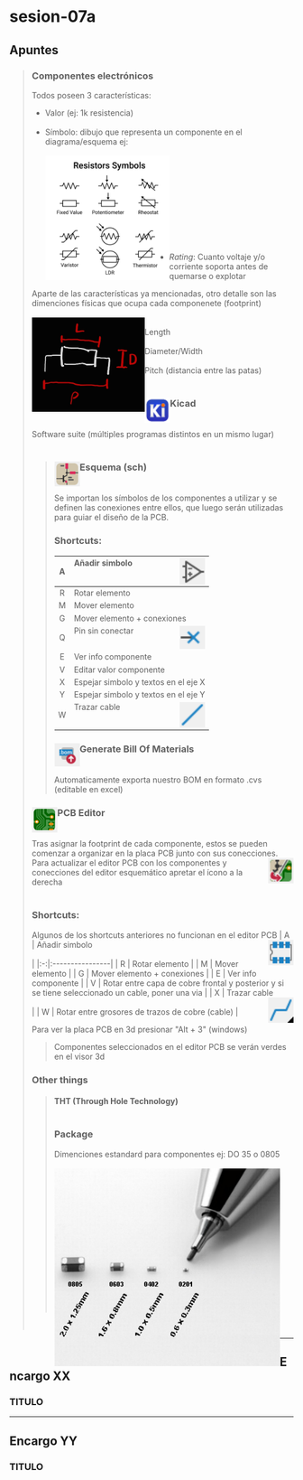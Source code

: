 # sesion-07a

## Apuntes
>
> ### Componentes electrónicos
> Todos poseen 3 características: <br/>
> * Valor (ej: 1k resistencia) <br/><br/>
> * Símbolo: dibujo que representa un componente en el diagrama/esquema ej: <br/><br/> <img align="left" src="./files/resistorSymbols.jpg" width=220> <br/><br/><br/><br/><br/><br/><br/><br/><br/><br/>
> * *Rating*: Cuanto voltaje y/o corriente soporta antes de quemarse o explotar <br/>
>
> Aparte de las características ya mencionadas, otro detalle son las dimenciones físicas que ocupa cada componenete (footprint) <br/><br/>
> <img align="left" src="./files/footprint.jpg" width=200> <br/> Length <br/><br/> Diameter/Width <br/><br/> Pitch (distancia entre las patas) <br/><br/>
>
> ### Kicad <img align="left" src="./files/kicadLogo.png" width=45> <br/><br/>
> Software suite (múltiples programas distintos en un mismo lugar) <br/><br/>
>> ### Esquema (sch) <img align="left" src="./files/sch.png" width=45> <br/><br/>
>> Se importan los símbolos de los componentes a utilizar y se definen las conexiones entre ellos, que luego serán utilizadas para guiar el diseño de la PCB. <br/>
>> ### Shortcuts: <br/>
>> | A |  Añadir simbolo <img align="right" src="./files/A.png" width=45> <br/><br/> |
>> |:-:|:----------------|
>> | R | Rotar elemento |
>> | M | Mover elemento |
>> | G | Mover elemento + conexiones |
>> | Q | Pin sin conectar <img align="right" src="./files/Q.png" width=45> <br/><br/>|
>> | E | Ver info componente |
>> | V | Editar valor componente |
>> | X | Espejar simbolo y textos en el eje X |
>> | Y | Espejar simbolo y textos en el eje Y |
>> | W | Trazar cable <img align="right" src="./files/W.png" width=45> <br/><br/>|
>> 
>> ### Generate Bill Of Materials <img align="left" src="./files/BOM.png" width=45> <br/><br/>
>> Automaticamente exporta nuestro BOM en formato .cvs (editable en excel) <br/>
>
> ### PCB Editor <img align="left" src="./files/pcb.png" width=45> <br/><br/>
> Tras asignar la footprint de cada componente, estos se pueden comenzar a organizar en la placa PCB junto con sus conecciones. <img align="right" src="./files/pcb_sch.png" width=45> <br/> Para actualizar el editor PCB con los componentes y conecciones del editor esquemático apretar el ícono a la derecha <br/><br/>
> ### Shortcuts: <br/>
> Algunos de los shortcuts anteriores no funcionan en el editor PCB
> | A |  Añadir simbolo <img align="right" src="./files/A2.png" width=45> <br/><br/> |
> |:-:|:----------------|
> | R | Rotar elemento |
> | M | Mover elemento |
> | G | Mover elemento + conexiones |
> | E | Ver info componente |
> | V | Rotar entre capa de cobre frontal y posterior y si se tiene seleccionado un cable, poner una via |
> | X | Trazar cable <img align="right" src="./files/X.png" width=45> <br/><br/>|
> | W | Rotar entre grosores de trazos de cobre (cable) |
>
> Para ver la placa PCB en 3d presionar "Alt + 3" (windows) <br/>
>> Componentes seleccionados en el editor PCB se verán verdes en el visor 3d <br/>
>
> ### Other things
>
>> #### THT (Through Hole Technology) <br/><br/>
>> 
>> ### Package
>> Dimenciones estandard para componentes ej: DO 35 o 0805 <br/><br/> <img align="left" src="./files/package.jpg" width=400> <br/><br/><br/><br/><br/><br/><br/><br/><br/><br/><br/><br/><br/><br/><br/>
> <br/>
-----------------------------------------------------------------------------------------------------------
## Encargo XX
### TITULO
>
>
-----------------------------------------------------------------------------------------------------------
## Encargo YY
### TITULO
>
>
